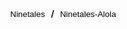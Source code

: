 <h1 id="monname"> </h1><br>
<img id="monpic">
<br>
<b><button onclick="switchForm('ninetales')" style="background:none;border:none;">Ninetales</button> / <button onclick="switchForm('ninetales-alola')" style="background:none;border:none;">Ninetales-Alola</button></b>

<script>
  import Pokedex from src/data.js;
  var id = "ninetales";
  document.getElementById("monname").innerHTML = Pokedex[id].name;
  document.getElementById('monpic').src='https://www.smogon.com/dex/media/sprites/xy/' + id + '.gif';
  
  
  function switchForm(form) {
    document.getElementById('monpic').src='https://www.smogon.com/dex/media/sprites/xy/' + form + '.gif';
  }
</script>

